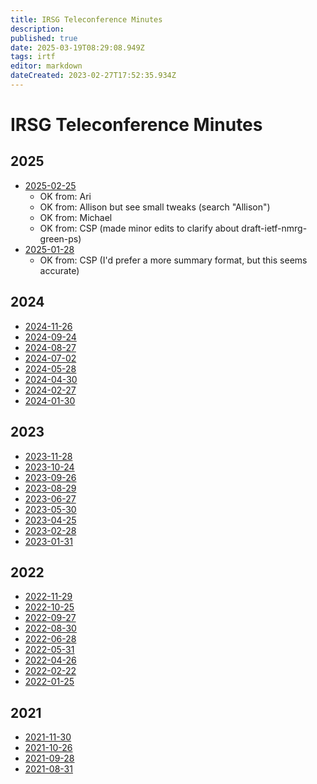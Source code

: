 ```yaml
---
title: IRSG Teleconference Minutes
description: 
published: true
date: 2025-03-19T08:29:08.949Z
tags: irtf
editor: markdown
dateCreated: 2023-02-27T17:52:35.934Z
---
```


# IRSG Teleconference Minutes 

## 2025
* [2025-02-25](https://wiki.ietf.org/en/group/irtf/irsgminutes/2025-02-25)
	* OK from: Ari
  * OK from: Allison but see small tweaks (search "Allison")
  * OK from: Michael
  * OK from: CSP (made minor edits to clarify about draft-ietf-nmrg-green-ps)
 * [2025-01-28](https://wiki.ietf.org/en/group/irtf/irsgminutes/2025-01-28)
   * OK from: CSP (I'd prefer a more summary format, but this seems accurate)
## 2024
* [2024-11-26](https://wiki.ietf.org/en/group/irtf/irsgminutes/2024-11-26)
* [2024-09-24](/group/irtf/irsgminutes/2024-09-24)
* [2024-08-27](/group/irtf/irsgminutes/2024-08-27) 
* [2024-07-02](https://wiki.ietf.org/en/group/irtf/irsgminutes/2024-07-02)
* [2024-05-28](/group/irtf/irsgminutes/2024-05-28)
* [2024-04-30](/group/irtf/irsgminutes/2024-04-30)
* [2024-02-27](https://wiki.ietf.org/en/group/irtf/irsgminutes/2024-02-27)
* [2024-01-30](https://wiki.ietf.org/en/group/irtf/irsgminutes/2024-01-30)
 ## 2023
 * [2023-11-28](https://wiki.ietf.org/en/group/irtf/irsgminutes/2023-11-28)
 * [2023-10-24](https://wiki.ietf.org/en/group/irtf/irsgminutes/2023-10-24)
 * [2023-09-26](https://wiki.ietf.org/en/group/irtf/irsgminutes/2023-09-26)
 * [2023-08-29](https://wiki.ietf.org/group/irtf/irsgminutes/2023-08-29)    
 * [2023-06-27](https://wiki.ietf.org/group/irtf/irsgminutes/2023-06-27)
 * [2023-05-30](https://wiki.ietf.org/group/irtf/irsgminutes/2023-05-30)
 * [2023-04-25](https://wiki.ietf.org/group/irtf/irsgminutes/2023-04-25)
 * [2023-02-28](https://wiki.ietf.org/group/irtf/irsgminutes/2023-02-28)
 * [2023-01-31](https://wiki.ietf.org/group/irtf/irsgminutes/2023-01-31)
 ## 2022
 * [2022-11-29](https://wiki.ietf.org/group/irtf/irsgminutes/2022-11-29)
 * [2022-10-25](https://wiki.ietf.org/group/irtf/irsgminutes/2022-10-25)
 * [2022-09-27](https://wiki.ietf.org/group/irtf/irsgminutes/2022-09-27)
 * [2022-08-30](https://wiki.ietf.org/group/irtf/irsgminutes/2022-08-30)
 * [2022-06-28](https://wiki.ietf.org/group/irtf/irsgminutes/2022-06-28)
 * [2022-05-31](https://wiki.ietf.org/group/irtf/irsgminutes/2022-05-31)
 * [2022-04-26](https://wiki.ietf.org/group/irtf/irsgminutes/2022-04-26)
 * [2022-02-22](https://wiki.ietf.org/group/irtf/irsgminutes/2022-02-22)
 * [2022-01-25](https://wiki.ietf.org/group/irtf/irsgminutes/2022-01-25)
 ## 2021 
 * [2021-11-30](https://wiki.ietf.org/group/irtf/irsgminutes/2021-11-30)
 * [2021-10-26](https://wiki.ietf.org/group/irtf/irsgminutes/2021-10-26)
 * [2021-09-28](https://wiki.ietf.org/group/irtf/irsgminutes/2021-09-28)
 * [2021-08-31](https://wiki.ietf.org/group/irtf/irsgminutes/2021-08-31)